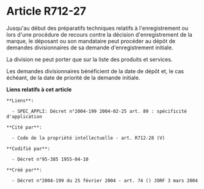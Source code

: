 # Article R712-27

Jusqu'au début des préparatifs techniques relatifs à l'enregistrement ou lors d'une procédure de recours contre la décision
d'enregistrement de la marque, le déposant ou son mandataire peut procéder au dépôt de demandes divisionnaires de sa demande
d'enregistrement initiale.

La division ne peut porter que sur la liste des produits et services.

Les demandes divisionnaires bénéficient de la date de dépôt et, le cas échéant, de la date de priorité de la demande
initiale.

**Liens relatifs à cet article**

	**Liens**:

	  - SPEC_APPLI: Décret n°2004-199 2004-02-25 art. 89 : spécificité d'application

	**Cité par**:

	  - Code de la propriété intellectuelle - art. R712-28 (V)

	**Codifié par**:

	  - Décret n°95-385 1955-04-10

	**Créé par**:

	  - Décret n°2004-199 du 25 février 2004 - art. 74 () JORF 3 mars 2004

